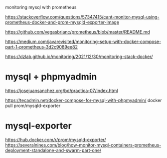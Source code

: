 
monitoring mysql with prometheus

https://stackoverflow.com/questions/57347415/cant-monitor-mysql-using-prometheus-docker-and-prom-mysqld-exporter-image

https://github.com/vegasbrianc/prometheus/blob/master/README.md

https://medium.com/javarevisited/monitoring-setup-with-docker-compose-part-1-prometheus-3d2c9089ee82

https://dzlab.github.io/monitoring/2021/12/30/monitoring-stack-docker/

# mysql + phpmyadmin
https://josejuansanchez.org/bd/practica-07/index.html

https://tecadmin.net/docker-compose-for-mysql-with-phpmyadmin/
docker pull prom/mysqld-exporter

#  mysql-exporter
https://hub.docker.com/r/prom/mysqld-exporter/
https://severalnines.com/blog/how-monitor-mysql-containers-prometheus-deployment-standalone-and-swarm-part-one/